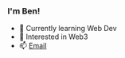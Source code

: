 ### I'm Ben! 

- 🌱 Currently learning Web Dev
- 🧬 Interested in Web3
- 📫 [Email](mailto:b3nik@proton.me)
